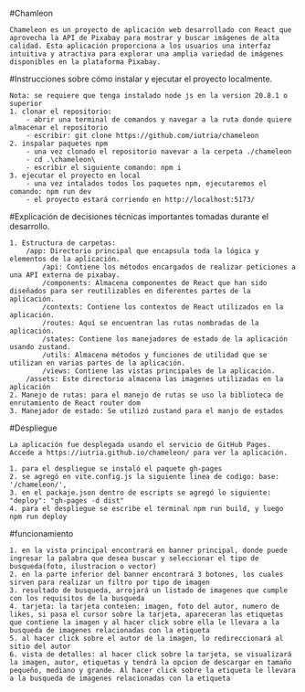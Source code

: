 #Chamleon

    Chameleon es un proyecto de aplicación web desarrollado con React que aprovecha la API de Pixabay para mostrar y buscar imágenes de alta calidad. Esta aplicación proporciona a los usuarios una interfaz intuitiva y atractiva para explorar una amplia variedad de imágenes disponibles en la plataforma Pixabay.

#Instrucciones sobre cómo instalar y ejecutar el proyecto localmente.

    Nota: se requiere que tenga instalado node js en la version 20.8.1 o superior
    1. clonar el repositorio:
        - abrir una terminal de comandos y navegar a la ruta donde quiere almacenar el repositorio
        - escribir: git clone https://github.com/iutria/chameleon
    2. inspalar paquetes npm
        - una vez clonado el repositorio navevar a la cerpeta ./chameleon
        - cd .\chameleon\
        - escribir el siguiente comando: npm i
    3. ejecutar el proyecto en local
        - una vez intalados todos los paquetes npm, ejecutaremos el comando: npm run dev
        - el proyecto estará corriendo en http://localhost:5173/

#Explicación de decisiones técnicas importantes tomadas durante el desarrollo.

    1. Estructura de carpetas:
        /app: Directorio principal que encapsula toda la lógica y elementos de la aplicación.
            /api: Contiene los métodos encargados de realizar peticiones a una API externa de pixabay. 
            /components: Almacena componentes de React que han sido diseñados para ser reutilizables en diferentes partes de la aplicación.
            /contexts: Contiene los contextos de React utilizados en la aplicación.
            /routes: Aquí se encuentran las rutas nombradas de la aplicación.
            /states: Contiene los manejadores de estado de la aplicación usando zustand. 
            /utils: Almacena métodos y funciones de utilidad que se utilizan en varias partes de la aplicación. 
            /views: Contiene las vistas principales de la aplicación. 
        /assets: Este directorio almacena las imagenes utilizadas en la aplicación
    2. Manejo de rutas: para el manejo de rutas se uso la biblioteca de enrutamiento de React router dom
    3. Manejador de estado: Se utilizó zustand para el manjo de estados

#Despliegue

    La aplicación fue desplegada usando el servicio de GitHub Pages. Accede a https://iutria.github.io/chameleon/ para ver la aplicación.

    1. para el despliegue se instaló el paquete gh-pages
    2. se agregó en vite.config.js la siguiente linea de codigo: base: '/chameleon/',
    3. en el packaje.json dentro de escripts se agregó lo siguiente: "deploy": "gh-pages -d dist"
    4. para el despliegue se escribe el terminal npm run build, y luego npm run deploy

#funcionamiento

    1. en la vista principal encontrará en banner principal, donde puede ingresar la palabra que desea buscar y seleccionar el tipo de busqueda(foto, ilustracion o vector)
    2. en la parte inferior del banner encontrará 3 botones, los cuales sirven para realizar un filtro por tipo de imagen
    3. resultado de busqueda, arrojará un listado de imagenes que cumple con los requisitos de la busqueda
    4. tarjeta: la tarjeta conteien: imagen, foto del autor, numero de likes, si pasa el cursor sobre la tarjeta, apareceran las etiquetas que contiene la imagen y al hacer click sobre ella le llevara a la busqueda de imagenes relacionadas con la etiqueta
    5. al hacer click sobre el autor de la imagen, lo redireccionará al sitio del autor
    6. vista de detalles: al hacer click sobre la tarjeta, se visualizará la imagen, autor, etiquetas y tendrá la opcion de descargar en tamaño pequeño, mediano y grande. Al hacer click sobre la etiqueta le llevara a la busqueda de imagenes relacionadas con la etiqueta


